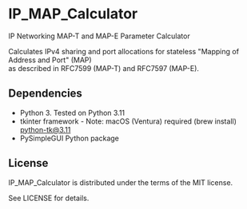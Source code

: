 # IP_MAP_Calculator

IP Networking MAP-T and MAP-E Parameter Calculator

Calculates IPv4 sharing and port allocations for stateless "Mapping of Address and Port" (MAP)  
as described in RFC7599 (MAP-T) and RFC7597 (MAP-E).

## Dependencies

* Python 3. Tested on Python 3.11
* tkinter framework - Note: macOS (Ventura) required (brew install) python-tk@3.11
* PySimpleGUI Python package

## License

IP_MAP_Calculator is distributed under the terms of the MIT license.

See LICENSE for details.
